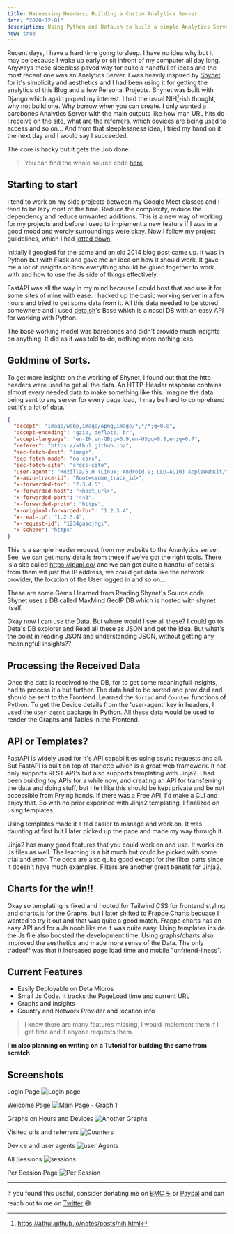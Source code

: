 ```yaml
---
title: Harnessing Headers; Building a Custom Analytics Server
date: "2020-12-01"
description: Using Python and Deta.sh to build a simple Analytics Server from Scratch
new: true
---
```

Recent days, I have a hard time going to sleep. I have no idea why but it may be because I wake up early or sit infront of my computer all day long. Anyways these sleepless paved way for quite a handfull of ideas and the most recent one was an Analytics Server. 
I was heavily inspired by [Shynet](https://github.com/milesmcc/shynet) for it's simplicity and aesthetics and I had been using it for getting the analytics of this Blog and a few Personal Projects. Shynet was built with Django which again piqued my interest.
I had the usual NIH[^1]-ish thought, why not build one. Why borrow when you can create. I only wanted a barebones Analytics Server with the main outputs like how man URL hits do I receive on the site, what are the referrers, which devices are being used to access and so on... 
And from that sleeplessness idea, I tried my hand on it the next day and I would say I succeeded.

The core is hacky but it gets the Job done. 

> You can find the whole source code [here](https://github.com/athul/jimbru).

## Starting to start 

I tend to work on my side projects between my Google Meet classes and I tend to be lazy most of the time. Reduce the complexity, reduce the dependency and reduce unwanted additions. This is a new way of working for my projects and before I used to implement a new feature if I was in a good mood and wordly surroundings were okay. Now I follow my project guildelines, which I had [jotted down](https://athul.github.io/notes/posts/project.html). 

Initially I googled for the same and an old 2014 blog post came up. It was in Python but with Flask and gave me an idea on how it should work. It gave me a lot of insights on how everything should be glued together to work with and how to use the Js side of things effectively.

FastAPI was all the way in my mind because I could host that and use it for some sites of mine with ease. I hacked up the basic working server in a few hours and tried to get some data from it. All this data needed to be stored somewhere and I used [deta.sh](https://deta.sh)'s Base which is a nosql DB with an easy API for working with Python. 

The base working model was barebones and didn't provide much insights on anything. It did as it was told to do, nothing more nothing less.

## Goldmine of Sorts.

To get more insights on the working of Shynet, I found out that the http-headers were used to get all the data. An HTTP-Header response contains almost every needed data to make something like this. Imagine the data being sent to any server for every page load, it may be hard to comprehend but it's a lot of data.  
```json
{
  "accept": "image/webp,image/apng,image/*,*/*;q=0.8",
  "accept-encoding": "gzip, deflate, br",
  "accept-language": "en-IN,en-GB;q=0.9,en-US;q=0.8,en;q=0.7",
  "referer": "https://athul.github.io/",
  "sec-fetch-dest": "image",
  "sec-fetch-mode": "no-cors",
  "sec-fetch-site": "cross-site",
  "user-agent": "Mozilla/5.0 (Linux; Android 9; LLD-AL10) AppleWebKit/537.36 (KHTML, like Gecko) Chrome/84.0.4147.125 Mobile Safari/537.36",
  "x-amzn-trace-id": "Root=<some_trace_id>",
  "x-forwarded-for": "2.3.4.5",
  "x-forwarded-host": "<host_url>",
  "x-forwarded-port": "443",
  "x-forwarded-proto": "https",
  "x-original-forwarded-for": "1.2.3.4",
  "x-real-ip": "1.2.3.4",
  "x-request-id": "1234gasdjhgi",
  "x-scheme": "https"
}
```
This is a sample header request from my website to the Ananlytics server. See, we can get many details from these if we've got the right tools. There is a site called https://ipapi.co/ and we can get quite a handful of details from them wit just the IP address, we could get data like the network provider, the location of the User logged in and so on...

These are some Gems I learned from Reading Shynet's Source code. Shynet uses a DB called MaxMind GeoIP DB which is hosted with shynet itself. 

Okay now I can use the Data. But where would I see all these? I could go to Deta's DB explorer and Read all these as JSON and get the idea. But what's the point in reading JSON and understanding JSON, without getting any meaningfull insights??

## Processing the Received Data
Once the data is received to the DB, for to get some meaningfull insights, had to process it a but further. The data had to be sorted and provided and should be sent to the Frontend.
Learned the `Sorted` and `Counter` functions of Python. To get the Device details from the 'user-agent' key in headers, I used the `user-agent` package in Python. All these data would be used to render the Graphs and Tables in the Frontend.


## API or Templates?
FastAPI is widely used for it's API capabilities using async requests and all. But FastAPI is built on top of starlette which is a great web framework. It not only supports REST API's but also supports templating with Jinja2. I had been building toy APIs for a while now, and creating an API for transferring the data and doing stuff, but I felt like this should be kept private and be not accessible from Prying hands. If there was a Free API, I'd make a CLI and enjoy that. So with no prior experince with Jinja2 templating, I finalized on using templates.

Using templates made it a tad easier to manage and work on. It was daunting at first but I later picked up the pace and made my way through it.

Jinja2 has many good features that you could work on and use. It works on Js files as well. The learning is a bit much but could be picked with some trial and error. The docs are also quite good except for the filter parts since it doesn't have much examples. Filters are another great benefit for Jinja2.

## Charts for the win!!
Okay so templating is fixed and I opted for Tailwind CSS for frontend styling and charts.js for the Graphs, but I later shifted to [Frappe Charts](https://frappe.io/charts) becuase I wanted to try it out and that was quite a good match. Frappe charts has an easy API and for a Js noob like me it was quite easy.
Using templates inside the Js file also boosted the development time. Using graphs/charts also improved the aesthetics and made more sense of the Data. The only tradeoff was that it increased page load time and mobile "unfriend-liness".

## Current Features
- Easily Deployable on Deta Micros
- Small Js Code. It tracks the PageLoad time and current URL
- Graphs and Insights
- Country and Network Provider and location info

> I know there are many features missing, I would implement them if I get time and if anyone requests them.

**I'm also planning on writing on a Tutorial for building the same from scratch**

## Screenshots

Login Page
![Login page](https://i.imgur.com/RMrl7Ra.png)

Welcome Page
![Main Page - Graph 1](https://i.imgur.com/ehGrsLT.png)

Graphs on Hours and Devices
![Another Graphs](https://i.imgur.com/za32htT.png)

Visited urls and referrers
![Counters](https://i.imgur.com/YTevkH8.png)

Device and user agents
![user Agents](https://i.imgur.com/7PZq091.png)

All Sessions
![sessions](https://i.imgur.com/j4TztQt.png)

Per Session Page
![Per Session](https://i.imgur.com/nbP8fT0.png)


---

If you found this useful, consider donating me on [BMC ☕️](https://www.buymeacoffee.com/athulca) or [Paypal](https://paypal.me/athulca) and can reach out to me on [Twitter](https://twitter.com/athulcajay) 😄

[^1]:https://athul.github.io/notes/posts/nih.html
